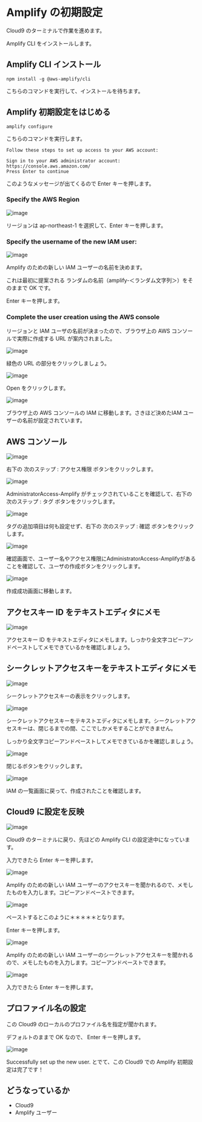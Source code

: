 # Amplify の初期設定

Cloud9 のターミナルで作業を進めます。

Amplify CLI をインストールします。

## Amplify CLI インストール

```
npm install -g @aws-amplify/cli
```

こちらのコマンドを実行して、インストールを待ちます。

## Amplify 初期設定をはじめる

```
amplify configure
```

こちらのコマンドを実行します。

```
Follow these steps to set up access to your AWS account:

Sign in to your AWS administrator account:
https://console.aws.amazon.com/
Press Enter to continue
```

このようなメッセージが出てくるので Enter キーを押します。

### Specify the AWS Region

![image](https://i.gyazo.com/d7403e2a37429e460c42a32bc41a62f3.png)

リージョンは ap-northeast-1 を選択して、Enter キーを押します。

### Specify the username of the new IAM user:

![image](https://i.gyazo.com/62110af7cd533317a1a629765e6bb302.png)

Amplify のための新しい IAM ユーザーの名前を決めます。

これは最初に提案される ランダムの名前（amplify-＜ランダム文字列＞）をそのままで OK です。

Enter キーを押します。

### Complete the user creation using the AWS console

リージョンと IAM ユーザの名前が決まったので、ブラウザ上の AWS コンソールで実際に作成する URL が案内されました。

![image](https://i.gyazo.com/968760e7cc5cae519c53185d46435e41.png)

緑色の URL の部分をクリックしましょう。

![image](https://i.gyazo.com/e36550baf6f4974a36bdd60900e160e5.png)

Open をクリックします。

![image](https://i.gyazo.com/d2be0dfa08d7f81bcab3de08eb31e3af.png)

ブラウザ上の AWS コンソールの IAM に移動します。さきほど決めたIAM ユーザーの名前が設定されています。

## AWS コンソール

![image](https://i.gyazo.com/af7680fbfa2d6a240e52b2bc617bae8c.png)

右下の 次のステップ : アクセス権限 ボタンをクリックします。

![image](https://i.gyazo.com/6e8b6dfc50b49e0c30e58b42f016ab95.png)

AdministratorAccess-Amplify がチェックされていることを確認して、右下の 次のステップ : タグ ボタンをクリックします。

![image](https://i.gyazo.com/a368e189c4c22825018ef29775fcb576.png)

タグの追加項目は何も設定せず、右下の 次のステップ : 確認 ボタンをクリックします。

![image](https://i.gyazo.com/a5326dab0c21713b4f937c491cc4891a.png)

確認画面で、ユーザー名やアクセス権限にAdministratorAccess-Amplifyがあることを確認して、ユーザの作成ボタンをクリックします。

![image](https://i.gyazo.com/6806637dcfdb3cb93267f36d5b4c9c8e.png)

作成成功画面に移動します。

## アクセスキー ID をテキストエディタにメモ

![image](https://i.gyazo.com/09def33c31917a707f288040e0122ee8.png)

アクセスキー ID をテキストエディタにメモします。しっかり全文字コピーアンドペーストしてメモできているかを確認しましょう。

## シークレットアクセスキーをテキストエディタにメモ

![image](https://i.gyazo.com/3bbd2feb8eba42656da510cf9faaf68c.png)

シークレットアクセスキーの表示をクリックします。

![image](https://i.gyazo.com/97029c8ab8c0e4122786e3869f1c13f0.png)

シークレットアクセスキーをテキストエディタにメモします。シークレットアクセスキーは、閉じるまでの間、ここでしかメモすることができません。

しっかり全文字コピーアンドペーストしてメモできているかを確認しましょう。

![image](https://i.gyazo.com/dcd26a267777fbab105df98c0f6f7a6e.png)

閉じるボタンをクリックします。

![image](https://i.gyazo.com/0743f735f8a8799d09600a6ae50f2e32.png)

IAM の一覧画面に戻って、作成されたことを確認します。

## Cloud9 に設定を反映

![image](https://i.gyazo.com/c317a339450ce78517b22db098a771a8.png)

Cloud9 のターミナルに戻り、先ほどの Amplify CLI の設定途中になっています。

入力できたら Enter キーを押します。

![image](https://i.gyazo.com/5f266f1e0eb94cfa90ab87b43c2d89cc.png)

Amplify のための新しい IAM ユーザーのアクセスキーを聞かれるので、メモしたものを入力します。コピーアンドペーストできます。

![image](https://i.gyazo.com/64a046c31ef147a2bab0c683f7ec0afa.png)

ペーストするとこのように＊＊＊＊＊となります。

Enter キーを押します。

![image](https://i.gyazo.com/636916da111dbba008e6606f0dfaca97.png)

Amplify のための新しい IAM ユーザーのシークレットアクセスキーを聞かれるので、メモしたものを入力します。コピーアンドペーストできます。

![image](https://i.gyazo.com/2b907045a97f075eb110962d4880edf0.png)

入力できたら Enter キーを押します。

## プロファイル名の設定

この Cloud9 のローカルのプロファイル名を指定が聞かれます。

デフォルトのままで OK なので、 Enter キーを押します。

![image](https://i.gyazo.com/731f1a2ec7aa061fc1a7b765703721ab.png)

Successfully set up the new user. とでて、この Cloud9 での Amplify 初期設定は完了です！

## どうなっているか

- Cloud9
- Amplify ユーザー